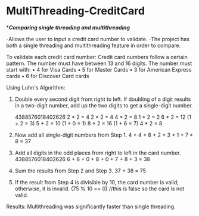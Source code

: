 # MultiThreading-CreditCard
****Comparing single threading and multithreading***

-Allows the user to input a credit card number to validate.
-The project has both a single threading and multithreading feature in order to compare.  

To validate each credit card number:
  Credit card numbers follow a certain pattern. The number must have between 13 and 16 digits. The 
  number must start with:
    • 4 for Visa Cards
    • 5 for Master Cards
    • 3 for American Express cards
    • 6 for Discover Card cards
    
Using Luhn's Algorithm:
  1. Double every second digit from right to left. If doubling of a digit results in a two-digit 
     number, add up the two digits to get a single-digit number.

     4388576018402626
     2 * 2 = 4
     2 * 2 = 4
     4 * 2 = 8
     1 * 2 = 2
     6 * 2 = 12 (1 + 2 = 3)
     5 * 2 = 10 (1 + 0 = 1)
     8 * 2 = 16 (1 + 6 = 7)
     4 * 2 = 8
  
  2. Now add all single-digit numbers from Step 1. 4 + 4 + 8 + 2 + 3 + 1 + 7 + 8 = 37

  3. Add all digits in the odd places from right to left in the card number. 4388576018402626
     6 + 6 + 0 + 8 + 0 + 7 + 8 + 3 = 38

  4. Sum the results from Step 2 and Step 3. 37 + 38 = 75

  5. If the result from Step 4 is divisible by 10, the card number is valid; otherwise, it is 
     invalid. (75 % 10 == 0) //this is false so the card is not valid.

Results: Multithreading was significantly faster than single threading.
  




   
